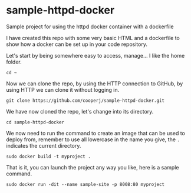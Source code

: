 # sample-httpd-docker
Sample project for using the httpd docker container with a dockerfile

I have created this repo with some very basic HTML and a dockerfile to show how a docker can be set up in your code repository.

Let's start by being somewhere easy to access, manage... I like the home folder.

```
cd ~
```

Now we can clone the repo, by using the HTTP connection to GitHub, by using HTTP we can clone it without logging in.

```
git clone https://github.com/cooperj/sample-httpd-docker.git
```

We have now cloned the repo, let's change into its directory.

```
cd sample-httpd-docker
```

We now need to run the command to create an image that can be used to deploy from, remember to use all lowercase in the name you give, the `.` indicates the current directory.

```
sudo docker build -t myproject .
```

That is it, you can launch the project any way you like, here is a sample command.

```
sudo docker run -dit --name sample-site -p 8008:80 myproject
```

